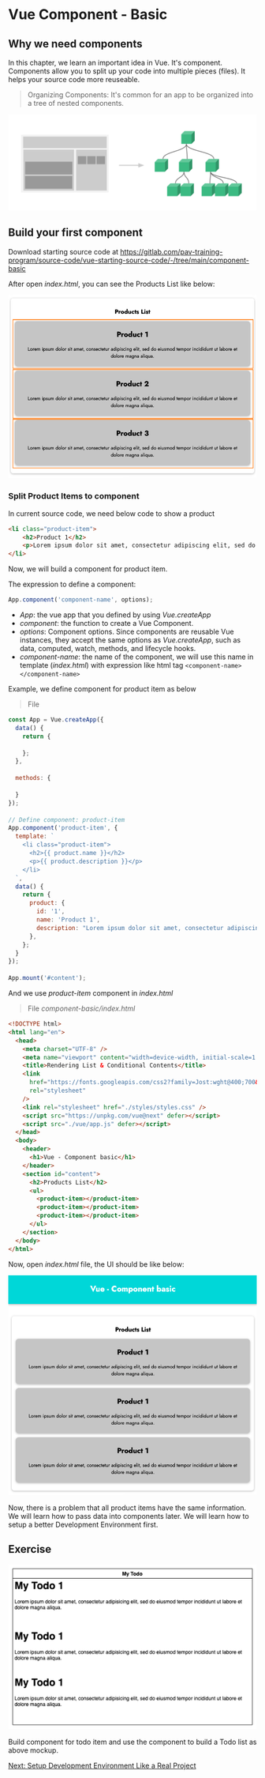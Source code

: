 # Vue Component - Basic

## Why we need components

In this chapter, we learn an important idea in Vue. It's component. Components allow you to split up your code into multiple pieces (files). It helps your source code more reuseable.

> Organizing Components: It's common for an app to be organized into a tree of nested components.

![](./images/components.png)

## Build your first component

Download starting source code at https://gitlab.com/pav-training-program/source-code/vue-starting-source-code/-/tree/main/component-basic

After open *index.html*, you can see the Products List like below:

![](./images/component-layout.png)

### Split Product Items to component

In current source code, we need below code to show a product

```html
<li class="product-item">
    <h2>Product 1</h2>
    <p>Lorem ipsum dolor sit amet, consectetur adipiscing elit, sed do eiusmod tempor incididunt ut labore et dolore magna aliqua. </p>
</li>
```

Now, we will build a component for product item. 

The expression to define a component:

```js
App.component('component-name', options);
```

- *App*: the vue app that you defined by using *Vue.createApp*
- *component*: the function to create a Vue Component.
- *options*: Component options. Since components are reusable Vue instances, they accept the same options as *Vue.createApp*, such as data, computed, watch, methods, and lifecycle hooks.
- *component-name*: the name of the component, we will use this name in template (*index.html*) with expression like html tag `<component-name></component-name>`

Example, we define component for product item as below

> File 
```js
const App = Vue.createApp({
  data() {
    return {
      
    };
  },

  methods: {
   
  }
});

// Define component: product-item
App.component('product-item', {
  template: `
    <li class="product-item">
      <h2>{{ product.name }}</h2>
      <p>{{ product.description }}</p>
    </li>
  `,
  data() {
    return {
      product: {
        id: '1',
        name: 'Product 1',
        description: "Lorem ipsum dolor sit amet, consectetur adipiscing elit, sed do eiusmod tempor incididunt ut labore et dolore magna aliqua."
      },
    };
  }
});

App.mount('#content');
```



And we use *product-item* component in *index.html*
> File *component-basic/index.html*
```html
<!DOCTYPE html>
<html lang="en">
  <head>
    <meta charset="UTF-8" />
    <meta name="viewport" content="width=device-width, initial-scale=1.0" />
    <title>Rendering List & Conditional Contents</title>
    <link
      href="https://fonts.googleapis.com/css2?family=Jost:wght@400;700&display=swap"
      rel="stylesheet"
    />
    <link rel="stylesheet" href="./styles/styles.css" />
    <script src="https://unpkg.com/vue@next" defer></script>
    <script src="./vue/app.js" defer></script>
  </head>
  <body>
    <header>
      <h1>Vue - Component basic</h1>
    </header>
    <section id="content">
      <h2>Products List</h2>
      <ul>
        <product-item></product-item>
        <product-item></product-item>
        <product-item></product-item>
      </ul>
    </section>
  </body>
</html>
```

Now, open *index.html* file, the UI should be like below:

![](./images/first_component.png)

Now, there is a problem that all product items have the same information. We will learn how to pass data into components later. We will learn how to setup a better Development Environment first.

## Exercise

![](./images/todo_item_component.png)

Build component for todo item and use the component to build a Todo list as above mockup.

[Next: Setup Development Environment Like a Real Project](./setup-real-dev-env.md)

